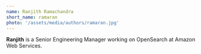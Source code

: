 ```yaml
---
name: Ranjith Ramachandra
short_name: ramaran
photo: '/assets/media/authors/ramaran.jpg'
---
```


**Ranjith** is a Senior Engineering Manager working on OpenSearch at Amazon Web Services.
